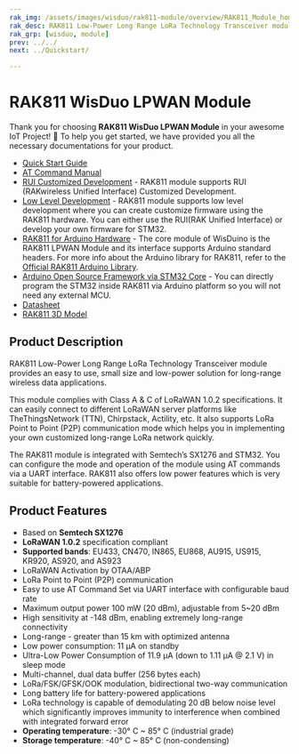 ```yaml
---
rak_img: /assets/images/wisduo/rak811-module/overview/RAK811_Module_home.png
rak_desc: RAK811 Low-Power Long Range LoRa Technology Transceiver module provides an easy to use, small size, low-power solution for long range wireless data transmission.
rak_grp: [wisduo, module]
prev: ../../
next: ../Quickstart/

---
```


# RAK811 WisDuo LPWAN Module
Thank you for choosing **RAK811 WisDuo LPWAN Module** in your awesome IoT Project! 🎉 To help you get started, we have provided you all the necessary documentations for your product.

<!-- 
<rk-img
  src="/assets/images/wisduo/rak811-module/overview/nwgqobrzwanalynildkc.jpg"
  width="40%"
  caption="RAK811 WisDuo LPWAN Module"
/> -->

* [Quick Start Guide](/Product-Categories/WisDuo/RAK811-Module/Quickstart/)
* [AT Command Manual](/Product-Categories/WisDuo/RAK811-Module/AT-Command-Manual/)
* <a href="/RUI/" target="_blank">RUI Customized Development</a> - RAK811 module supports RUI (RAKwireless Unified Interface) Customized Development.
* [Low Level Development](/Product-Categories/WisDuo/RAK811-Module/Low-Level-Development/) - RAK811 module supports low level development where you can create customize firmware using the RAK811 hardware. You can either use the RUI(RAK Unified Interface) or develop your own firmware for STM32.
* [RAK811 for Arduino Hardware](/Product-Categories/WisDuino/) - The core module of WisDuino is the RAK811 LPWAN Module and its interface supports Arduino standard headers. For more info about the Arduino library for RAK811, refer to the [Official RAK811 Arduino Library](https://github.com/RAKWireless/WisNode-Arduino-Library).
* [Arduino Open Source Framework via STM32 Core](https://github.com/RAKWireless/Evaluation_Boards/tree/master/RAK811) - You can directly program the STM32 inside RAK811 via Arduino platform so you will not need any external MCU.
* [Datasheet](/Product-Categories/WisDuo/RAK811-Module/Datasheet/#rak811-wisduo-lpwan-module-datasheet)
* [RAK811 3D Model](https://downloads.rakwireless.com/3D_File/WisDuo/PWB-RAK811.stp)

## Product Description

RAK811 Low-Power Long Range LoRa Technology Transceiver module provides an easy to use, small size and low-power solution for long-range wireless data applications.

This module complies with Class A & C of LoRaWAN 1.0.2 specifications. It can easily connect to different LoRaWAN server platforms like TheThingsNetwork (TTN), Chirpstack, Actility, etc. It also supports LoRa Point to Point (P2P) communication mode which helps you in implementing your own customized long-range LoRa network quickly.

The RAK811 module is integrated with Semtech’s SX1276 and STM32. You can configure the mode and operation of the module using AT commands via a UART interface. RAK811 also offers low power features which is very suitable for battery-powered applications.

<!-- <rk-btn
  src="../Datasheet/"
  label="View Datasheet for the RAK811 WisDuo LPWAN Module"
/>

<rk-quick-links :params="$page.frontmatter.params.qlinks1"/> -->

## Product Features

- Based on **Semtech SX1276**
- **LoRaWAN 1.0.2** specification compliant
- **Supported bands**: EU433, CN470, IN865, EU868, AU915, US915, KR920, AS920, and AS923
- LoRaWAN Activation by OTAA/ABP
- LoRa Point to Point (P2P) communication
- Easy to use AT Command Set via UART interface with configurable baud rate
- Maximum output power 100&nbsp;mW (20&nbsp;dBm), adjustable from 5~20&nbsp;dBm
- High sensitivity at -148&nbsp;dBm, enabling extremely long-range connectivity
- Long-range - greater than 15&nbsp;km with optimized antenna
- Low power consumption: 11&nbsp;μA on standby
- Ultra-Low Power Consumption of 11.9&nbsp;μA (down to 1.11&nbsp;μA @ 2.1&nbsp;V) in sleep mode
- Multi-channel, dual data buffer (256&nbsp;bytes each)
- LoRa/FSK/GFSK/OOK modulation, bidirectional two-way communication
- Long battery life for battery-powered applications
- LoRa technology is capable of demodulating 20&nbsp;dB below noise level which significantly improves immunity to interference when combined with integrated forward error
- **Operating temperature**: -30°&nbsp;C ~ 85°&nbsp;C (industrial grade)
- **Storage temperature**: -40°&nbsp;C ~ 85°&nbsp;C (non-condensing)

<!-- <rk-btn
  src="https://store.rakwireless.com/products/rak811-lpwan-module"
  label="Buy a RAK811 WisDuo LPWAN Module"
  _blank
/> -->